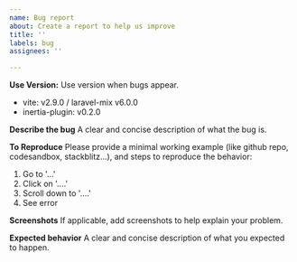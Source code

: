 ```yaml
---
name: Bug report
about: Create a report to help us improve
title: ''
labels: bug
assignees: ''

---
```


**Use Version:**
Use version when bugs appear.
- vite: v2.9.0 / laravel-mix v6.0.0
- inertia-plugin: v0.2.0

**Describe the bug**
A clear and concise description of what the bug is.

**To Reproduce**
Please provide a minimal working example (like github repo, codesandbox, stackblitz...), and steps to reproduce the behavior:
1. Go to '...'
2. Click on '....'
3. Scroll down to '....'
4. See error

**Screenshots**
If applicable, add screenshots to help explain your problem.

**Expected behavior**
A clear and concise description of what you expected to happen.
